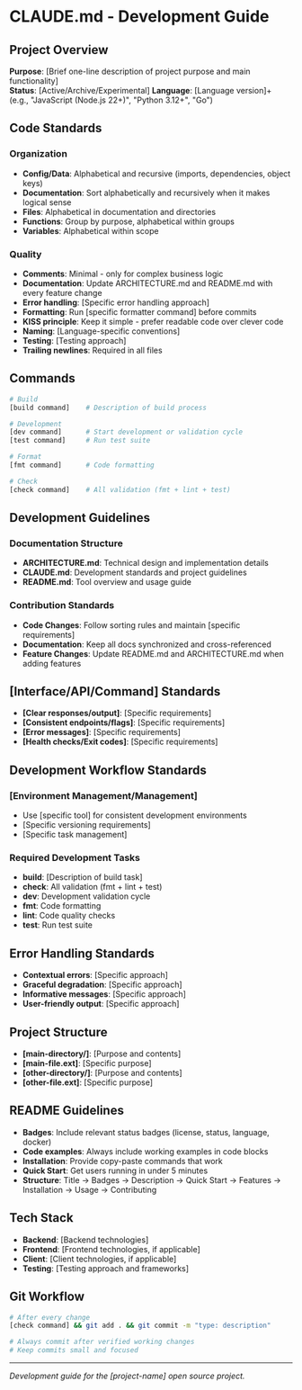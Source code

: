 # CLAUDE.md - Development Guide

## Project Overview
**Purpose**: [Brief one-line description of project purpose and main functionality]  
**Status**: [Active/Archive/Experimental]
**Language**: [Language version]+ (e.g., "JavaScript (Node.js 22+)", "Python 3.12+", "Go")

## Code Standards

### Organization
- **Config/Data**: Alphabetical and recursive (imports, dependencies, object keys)
- **Documentation**: Sort alphabetically and recursively when it makes logical sense
- **Files**: Alphabetical in documentation and directories
- **Functions**: Group by purpose, alphabetical within groups
- **Variables**: Alphabetical within scope

### Quality
- **Comments**: Minimal - only for complex business logic
- **Documentation**: Update ARCHITECTURE.md and README.md with every feature change
- **Error handling**: [Specific error handling approach]
- **Formatting**: Run [specific formatter command] before commits
- **KISS principle**: Keep it simple - prefer readable code over clever code
- **Naming**: [Language-specific conventions]
- **Testing**: [Testing approach]
- **Trailing newlines**: Required in all files

## Commands
```bash
# Build
[build command]    # Description of build process

# Development
[dev command]      # Start development or validation cycle
[test command]     # Run test suite

# Format
[fmt command]      # Code formatting

# Check
[check command]    # All validation (fmt + lint + test)
```

## Development Guidelines

### Documentation Structure
- **ARCHITECTURE.md**: Technical design and implementation details
- **CLAUDE.md**: Development standards and project guidelines
- **README.md**: Tool overview and usage guide

### Contribution Standards
- **Code Changes**: Follow sorting rules and maintain [specific requirements]
- **Documentation**: Keep all docs synchronized and cross-referenced
- **Feature Changes**: Update README.md and ARCHITECTURE.md when adding features

## [Interface/API/Command] Standards
- **[Clear responses/output]**: [Specific requirements]
- **[Consistent endpoints/flags]**: [Specific requirements]
- **[Error messages]**: [Specific requirements]
- **[Health checks/Exit codes]**: [Specific requirements]

## Development Workflow Standards

### [Environment Management/Management]
- Use [specific tool] for consistent development environments
- [Specific versioning requirements]
- [Specific task management]

### Required Development Tasks
- **build**: [Description of build task]
- **check**: All validation (fmt + lint + test)
- **dev**: Development validation cycle
- **fmt**: Code formatting
- **lint**: Code quality checks
- **test**: Run test suite

## Error Handling Standards
- **Contextual errors**: [Specific approach]
- **Graceful degradation**: [Specific approach]
- **Informative messages**: [Specific approach]
- **User-friendly output**: [Specific approach]

## Project Structure
- **[main-directory/]**: [Purpose and contents]
- **[main-file.ext]**: [Specific purpose]
- **[other-directory/]**: [Purpose and contents]
- **[other-file.ext]**: [Specific purpose]

## README Guidelines
- **Badges**: Include relevant status badges (license, status, language, docker)
- **Code examples**: Always include working examples in code blocks
- **Installation**: Provide copy-paste commands that work
- **Quick Start**: Get users running in under 5 minutes
- **Structure**: Title → Badges → Description → Quick Start → Features → Installation → Usage → Contributing

## Tech Stack
- **Backend**: [Backend technologies]
- **Frontend**: [Frontend technologies, if applicable]
- **Client**: [Client technologies, if applicable]
- **Testing**: [Testing approach and frameworks]

## Git Workflow
```bash
# After every change
[check command] && git add . && git commit -m "type: description"

# Always commit after verified working changes
# Keep commits small and focused
```

---

*Development guide for the [project-name] open source project.*

